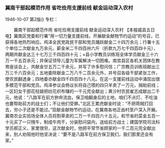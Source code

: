 ### 冀南干部起模范作用  省吃俭用支援前线  献金运动深入农村

1946-10-07
第2版()
专栏：

　　冀南干部起模范作用
    省吃俭用支援前线
    献金运动深入农村
    【本报威县五日电】冀南区党委和行署“用一切力量支援前线，开展献金献物节约运动”的号召，已获得各地热烈响应。鸡泽全民党政民干部和党员踊跃献金二十四万余元；行署十五个单位二次献金九万余元，薪金米二千四百卅六斤（折款九万七千四百四十元），两期共献金达三十七万三千四百四十元；×县小学教员训练班全体学员献金三十六万一千五百余元；并保证领导儿童为军属解决一切困难。南宫县区各机关团体在教育座谈会上，共献金廿五万二千余元，并写了许多慰问信；广宗教员训练班献出三万三千六百余元；五地委除献金二万八千二百余元外，并号召各级干部紧张工作，使农民翻透身；四地委亦献金四千四百四十八元。在这一支援前线运动中涌现出很多模范干部和党员。鸡泽参议会杨议长将自己喂的四只羊卖了一万元，捐助前线；一区妇女干部花柱娘把纺花织布赚的一千元完全献出；黄沙村农民崔志成献出二千元，他说：“八路军在前方拚命流血，保卫咱翻身后的土地，咱们不点灯、不吃油也要帮助前方的战士们；不让他们受罪。”北区王累虎献金时说：“不把蒋贼打回去，穷小子还是不能过。”现献金献物节约运动，在冀南各地正由村至户深入开展。冀南农业实验场全体人员将割草卖的二万一千四百六十五元，和节省的菜金五百一十元买了一只残牛，制成牛肉干，分装慰问袋内，送给前方战士；建国学院司法科学员郝正义，家里很穷，这次献金时，他把平常节省顾家的一千二百元完全献出来，别人劝阻他时他坚决说：“要不是八路军在前方保卫我们，我们那里还会有家。”
